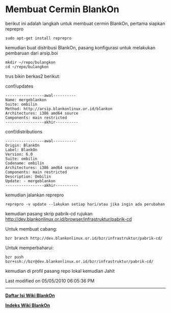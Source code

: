 # Membuat Cermin BlankOn

berikut ini adalah langkah untuk membuat cermin BlankOn,
pertama siapkan reprepro

`sudo apt-get install reprepro`

kemudian buat distribusi BlankOn, pasang konfigurasi untuk melakukan pembaruan
dari arsip.boi

```
mkdir ~/repo/bulangkon
cd ~/repo/bulangkon
```
trus bikin berkas2 berikut:

conf/updates
```
-----------------awal----------
Name: mergeblankon
Suite: ombilin
Method: http://arsip.blankonlinux.or.id/blankon
Architectures: i386 amd64 source
Components: main restricted
-----------------akhir----------
```

conf/distributions
```
-----------------awal----------
Origin: BlankOn
Label: BlankOn
Version: 6.0
Suite: ombilin
Codename: ombilin
Architectures: i386 amd64 source
Components: main restricted
Description: Ombilin
Update: - mergeblankon
-----------------akhir----------
```

kemudian jalankan reprepro
```
reprepro -v update --lakukan setiap hari/atau jika ingin ada perubahan
```
kemudian pasang skrip pabrik-cd rujukan
​http://dev.blankonlinux.or.id/browser/infrastruktur/pabrik-cd

Untuk membuat cabang:
```
bzr branch http://dev.blankonlinux.or.id/bzr/infrastruktur/pabrik-cd/
```

Untuk memperbaharui:
```
bzr push bzr+ssh://bzr@dev.blankonlinux.or.id/bzr/infrastruktur/pabrik-cd/
```

kemudian di profil pasang repo lokal
kemudian Jahit

Last modified on 05/05/2010 06:05:36 PM
    
 
 
 
 
 
---
[**Daftar Isi Wiki BlankOn**](/DaftarIsi/README.md)
 
[**Indeks Wiki BlankOn**](/Indeks.md)

